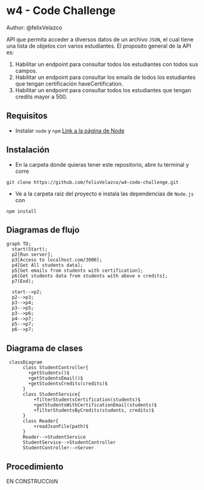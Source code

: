 # w4 - Code Challenge
Author: @felixVelazco

API que permita acceder a diversos datos de un archivo `JSON`, el cual tiene una lista de objetos con varios estudiantes.
El proposito general de la API es:

1. Habilitar un endpoint para consultar todos los estudiantes con todos sus campos.
2. Habilitar un endpoint para consultar los emails de todos los estudiantes que tengan certificación haveCertification.
3. Habilitar un endpoint para consultar todos los estudiantes que tengan credits mayor a 500.

## Requisitos
- Instalar `node` y `npm` [Link a la página de Node](https://nodejs.org/es/download/)

## Instalación 
- En la carpeta donde quieras tener este repositorio, abre tu terminal y corre 
``` console
git clone https://github.com/felixVelazco/w4-code-challenge.git
```
- Ve a la carpeta raiz del proyecto e instala las dependencias de `Node.js` con
``` console
npm install
```

## Diagramas de flujo
```mermaid
graph TD;
  start(Start);
  p2[Run server];
  p3[Access to localhost.com/3000];
  p4[Get All students data];
  p5[Get emails from students with certification];
  p6[Get students data from students with above x credits];
  p7(End);
  
  start-->p2;
  p2-->p3;
  p3-->p4;
  p3-->p5;
  p3-->p6;
  p4-->p7;
  p5-->p7;
  p6-->p7;
```
## Diagrama de clases
```mermaid
 classDiagram      
      class StudentController{
        +getStudents()$
        +getStudentsEmail()$
        +getStudentsCredits(credits)$
      }
      class StudentService{
          +filterStudentsCertification(students)$
          +getStudentsWithCertificationEmail(students)$
          +filterStudentsByCredits(students, credits)$
      }
      class Reader{
          +readJsonFile(path)$
      }
      Reader-->StudentService
      StudentService-->StudentController
      StudentController-->Server
```
## Procedimiento

EN CONSTRUCCIóN
